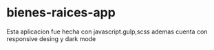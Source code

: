 # bienes-raices-app
Esta aplicacion fue hecha con javascript.gulp,scss ademas cuenta con responsive desing y dark mode
